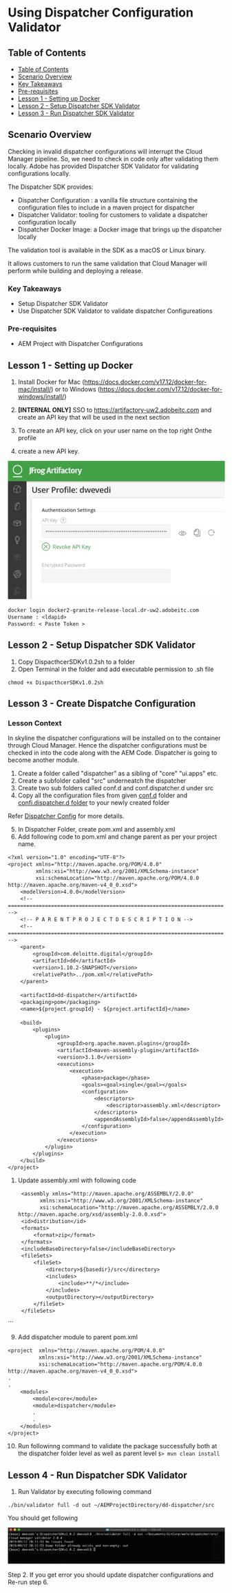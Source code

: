# Using Dispatcher Configuration Validator

## Table of Contents

  
  - [Table of Contents](#table-of-contents)
  - [Scenario Overview](#scenario-overview)
  - [Key Takeaways](#key-takeaways)
 - [Pre-requisites](#pre-requisites)
  - [Lesson 1 - Setting up Docker](#lesson-1---setting-up-docker)
  - [Lesson 2 - Setup Dispatcher SDK Validator](#lesson-2---setup-dispatcher-sdk-validator)
  - [Lesson 3 - Run Dispatcher SDK Validator](#lesson-3---run-dispatcher-sdk-validator)


## Scenario Overview

Checking in invalid dispatcher configurations will interrupt the Cloud Manager pipeline. So, we need to check in  code only after validating them locally. Adobe has provided Dispatcher SDK Validator for validating configurations locally.

The Dispatcher SDK provides:

* Dispatcher Configuration : a vanilla file structure containing the configuration files to include in a maven project for dispatcher
* Dispatcher Validator: tooling for customers to validate a dispatcher configuration locally
* Dispatcher Docker Image: a Docker image that brings up the dispatcher locally

The validation tool is available in the SDK as a macOS or Linux binary.

It allows customers to run the same validation that Cloud Manager will perform while building and deploying a release.

### Key Takeaways

* Setup Dispatcher SDK Validator
* Use Dispatcher SDK Validator to validate dispatcher Configureations


### Pre-requisites

* AEM Project with Dispatcher Configurations

## Lesson 1 - Setting up Docker

1. Install Docker for Mac (https://docs.docker.com/v17.12/docker-for-mac/install/) or to Windows (https://docs.docker.com/v17.12/docker-for-windows/install/)

2. **[INTERNAL ONLY]** SSO to https://artifactory-uw2.adobeitc.com and create an API key that will be used in the next section
3. To create an API key, click on your user name on the top right 
Onthe profile
4. create a new API key. 

![SSO](./sso.jpg)

```
docker login docker2-granite-release-local.dr-uw2.adobeitc.com 
Username : <ldapid>
Password: < Paste Token >

```
## Lesson 2 - Setup Dispatcher SDK Validator

1. Copy DispacthcerSDKv1.0.2sh to a folder
2. Open Terminal in the folder and add executable permission to .sh file
```
chmod +x DispacthcerSDKv1.0.2sh
```

## Lesson 3 - Create Dispatche Configuration

### Lesson Context
In skyline the dispatcher configurations will be installed on to the container through Cloud Manager. Hence the dispatcher configurations must be checked in into the code along with the AEM Code. Dispatcher is going to become another module.

1. Create a folder called "dispatcher" as a sibling of "core" "ui.apps" etc.
2. Create a subfolder called "src" underneatch the dispatcher
3. Create two sub folders called conf.d and conf.dispatcher.d under src
4. Copy all the configuration files from  given [conf.d](./dispatcher/src/conf.d) folder and [confi.dispatcher.d folder](./dispatcher/src/conf.d) to your newly created folder

Refer [Dispatcher Config](DispatcherConfig.md) for more details.

5. In Dispatcher Folder, create pom.xml and assembly.xml
6. Add following code to pom.xml and change parent as per your project name.

```
<?xml version="1.0" encoding="UTF-8"?>
<project xmlns="http://maven.apache.org/POM/4.0.0"
         xmlns:xsi="http://www.w3.org/2001/XMLSchema-instance"
         xsi:schemaLocation="http://maven.apache.org/POM/4.0.0 http://maven.apache.org/maven-v4_0_0.xsd">
    <modelVersion>4.0.0</modelVersion>
    <!-- ====================================================================== -->
    <!-- P A R E N T P R O J E C T D E S C R I P T I O N -->
    <!-- ====================================================================== -->
    <parent>
        <groupId>com.deloitte.digital</groupId>
        <artifactId>dd</artifactId>
        <version>1.10.2-SNAPSHOT</version>
        <relativePath>../pom.xml</relativePath>
    </parent>
 
    <artifactId>dd-dispatcher</artifactId>
    <packaging>pom</packaging>
    <name>${project.groupId} - ${project.artifactId}</name>
 
    <build>
        <plugins>
            <plugin>
                <groupId>org.apache.maven.plugins</groupId>
                <artifactId>maven-assembly-plugin</artifactId>
                <version>3.1.0</version>
                <executions>
                    <execution>
                        <phase>package</phase>
                        <goals><goal>single</goal></goals>
                        <configuration>
                            <descriptors>
                                <descriptor>assembly.xml</descriptor>
                            </descriptors>
                            <appendAssemblyId>false</appendAssemblyId>
                        </configuration>
                    </execution>
                </executions>
            </plugin>
        </plugins>
    </build>
</project>

```

1. Update assembly.xml with following code
   ```
    <assembly xmlns="http://maven.apache.org/ASSEMBLY/2.0.0"
          xmlns:xsi="http://www.w3.org/2001/XMLSchema-instance"
          xsi:schemaLocation="http://maven.apache.org/ASSEMBLY/2.0.0 http://maven.apache.org/xsd/assembly-2.0.0.xsd">
    <id>distribution</id>
    <formats>
        <format>zip</format>
    </formats>
    <includeBaseDirectory>false</includeBaseDirectory>
    <fileSets>
        <fileSet>
            <directory>${basedir}/src</directory>
            <includes>
                <include>**/*</include>
            </includes>
            <outputDirectory></outputDirectory>
        </fileSet>
    </fileSets>
</assembly>
   ```

9. Add dispatcher module to parent pom.xml
```
<project  xmlns="http://maven.apache.org/POM/4.0.0"
          xmlns:xsi="http://www.w3.org/2001/XMLSchema-instance"
          xsi:schemaLocation="http://maven.apache.org/POM/4.0.0 http://maven.apache.org/maven-v4_0_0.xsd">
.
.
    <modules>
        <module>core</module>
        <module>dispatcher</module>
        .
        .
    </modules>
</project>

```
10.  Run followinng command to validate the package successfully both at the dispatcher folder level as well as parent level
    ```
    $> mvn clean install
    ```


## Lesson 4 - Run Dispatcher SDK Validator

1. Run Validator by executing following command

```
./bin/validator full -d out ~/AEMProjectDirectory/dd-dispatcher/src

```

You should get following 

![Terminal Output](validator-terminal.jpeg)

Step 2. If you get error you should update dispatcher configurations and Re-run step 6.